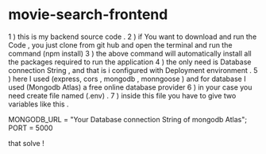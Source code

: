 # movie-search-frontend
1 ) this is my backend source code .
2 ) if You want to download and run the Code , you just clone from git hub and open the terminal and run the command (npm install)
3 ) the above command will automatically install all the packages required to run the application 
4 ) the only need is Database connection String , and that is i configured with Deployment environment .
5 ) here I used (express, cors , mongodb , monngoose ) and for database I used (Mongodb Atlas)  a free online database provider
6 ) in your case you need create file named (.env) .
7 ) inside this file you have to give two variables like this .

MONGODB_URL = "Your Database connection String of mongodb Atlas";
PORT = 5000


that solve !
